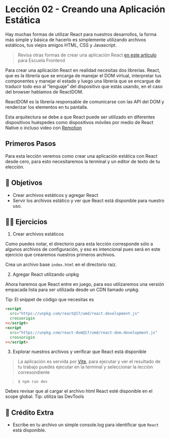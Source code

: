 # Lección 02 - Creando una Aplicación Estática

Hay muchas formas de utilizar React para nuestros desarrollos, la forma más simple y básica de hacerlo es simplemente utilizando archivos estáticos, tus viejos amigos HTML, CSS y Javascript.

> Revisa otras formas de crear una aplicación React [en este artículo](https://escuelafrontend.com/articulos/como-crear-una-aplicacion-en-react) para Escuela Frontend

Para crear una aplicación React en realidad necesitas dos librerías. React, que es la librería que se encarga de manejar el DOM virtual, interpretar tus componentes y manejar el estado y luego una librería que se encargue de traducir todo eso al “lenguaje” del dispositivo que estás usando, en el caso del browser hablamos de ReactDOM.

ReactDOM es la librería responsable de comunicarse con las API del DOM y renderizar los elementos en tu pantalla.

Esta arquitectura se debe a que React puede ser utilizado en diferentes dispositivos huéspedes como dispositivos móviles por medio de React Native o incluso video con [Remotion](https://github.com/JonnyBurger/remotion)

## Primeros Pasos

Para esta lección veremos como crear una aplicación estática con React desde cero, para esto necesitaremos la terminal y un editor de texto de tu elección.

## 🎯 Objetivos

- Crear archivos estáticos y agregar React
- Servir los archivos estático y ver que React está disponible para nuestro uso.

## 🏋️‍♂️ Ejercicios

1. Crear archivos estáticos

Como puedes notar, el directorio para esta lección corresponde sólo a algunos archivos de configuración, y eso es intencional pues será en este ejercicio que crearemos nuestros primeros archivos.

Crea un archivo base `index.html` en el directorio raiz.

2. Agregar React utilizando unpkg

Ahora haremos que React entre en juego, para eso utilizaremos una versión empacada lista para ser utilizada desde un CDN llamado unpkg.

Tip: El snippet de código que necesitas es

```html
<script
  src="https://unpkg.com/react@17/umd/react.development.js"
  crossorigin
></script>
<script
  src="https://unpkg.com/react-dom@17/umd/react-dom.development.js"
  crossorigin
></script>
```

3. Explorar nuestros archivos y verificar que React está disponible

> La aplicación es servida por [Vite](https://vitejs.dev/), para ejecutar y ver el resultado de tu trabajo puedes ejecutar en la terminal y seleccionar la lección corresondiente

> `$ npm run dev`

Debes revisar que al cargar el archivo html React esté disponible en el scope global. Tip: utiliza las DevTools

## 🍬 Crédito Extra

- Escribe en tu archivo un simple console.log para identificar que `React` está disponible.
